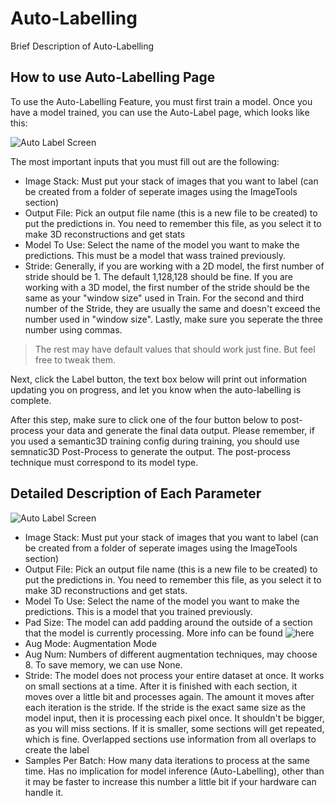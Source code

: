 # Auto-Labelling

Brief Description of Auto-Labelling

## How to use Auto-Labelling Page

To use the Auto-Labelling Feature, you must first train a model. Once you have a model trained, you can use the Auto-Label page, which looks like this:

![Auto Label Screen](https://github.com/ajbrookhouse/WSU_PlantBio_ML/blob/main/screenshots/labelTab.png)

The most important inputs that you must fill out are the following:

- Image Stack: Must put your stack of images that you want to label (can be created from a folder of seperate images using the ImageTools section)
- Output File: Pick an output file name (this is a new file to be created) to put the predictions in. You need to remember this file, as you select it to make 3D reconstructions and get stats
- Model To Use: Select the name of the model you want to make the predictions. This must be a model that wass trained previously.
- Stride: Generally, if you are working with a 2D model, the first number of stride should be 1. The default 1,128,128 should be fine. If you are working with a 3D model, the first number of the stride should be the same as your "window size" used in Train. For the second and third number of the Stride, they are usually the same and doesn't exceed the number used in "window size". Lastly, make sure you seperate the three number using commas.
> The rest may have default values that should work just fine. But feel free to tweak them.

Next, click the Label button, the text box below will print out information updating you on progress, and let you know when the auto-labelling is complete.

After this step, make sure to click one of the four button below to post-process your data and generate the final data output. Please remember, if you used a semantic3D training config during training, you should use semnatic3D Post-Process to generate the output. The post-process technique must correspond to its model type. 

## Detailed Description of Each Parameter

![Auto Label Screen](https://github.com/ajbrookhouse/WSU_PlantBio_ML/blob/main/screenshots/labelTab.png)

- Image Stack:        Must put your stack of images that you want to label (can be created from a folder of seperate images using the ImageTools section)
- Output File:        Pick an output file name (this is a new file to be created) to put the predictions in. You need to remember this file, as you select it to make 3D reconstructions and get stats.
- Model To Use:       Select the name of the model you want to make the predictions. This is a model that you trained previously.
- Pad Size:            The model can add padding around the outside of a section that the model is currently processing. More info can be found ![here](https://deepai.org/machine-learning-glossary-and-terms/padding)
- Aug Mode:            Augmentation Mode
- Aug Num:             Numbers of different augmentation techniques, may choose 8. To save memory, we can use None. 
- Stride:             The model does not process your entire dataset at once. It works on small sections at a time. After it is finished with each section, it moves over a little bit and processes again. The amount it moves after each iteration is the stride. If the stride is the exact same size as the model input, then it is processing each pixel once. It shouldn't be bigger, as you will miss sections. If it is smaller, some sections will get repeated, which is fine. Overlapped sections use information from all overlaps to create the label
- Samples Per Batch:  How many data iterations to process at the same time. Has no implication for model inference (Auto-Labelling), other than it may be faster to increase this number a little bit if your hardware can handle it.
